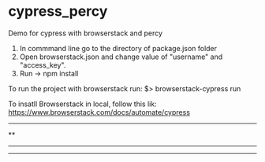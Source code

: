# cypress_percy
Demo for cypress with browserstack and percy

1. In commmand line go to the directory of package.json folder
2. Open browserstack.json and change value of "username" and "access_key".
3. Run -> npm install

To run the project with browserstack run:
$> browserstack-cypress run

To insatll Browserstack in local, follow this lik:
https://www.browserstack.com/docs/automate/cypress

******
**
******
******
